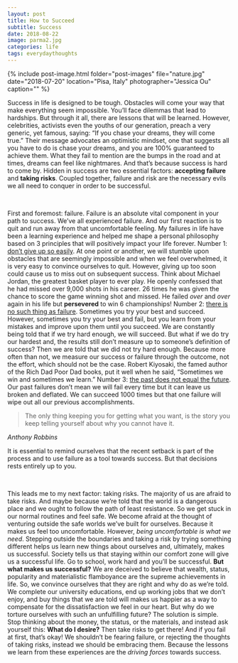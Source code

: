 ```yaml
---
layout: post
title: How to Succeed
subtitle: Success
date: 2018-08-22
image: parma2.jpg
categories: life
tags: everydaythoughts
---
```


{% include post-image.html folder="post-images" file="nature.jpg" date="2018-07-20" location="Pisa, Italy" photographer="Jessica Ou" caption="" %}

Success in life is designed to be tough. Obstacles will come your way that make everything seem impossible. You’ll face dilemmas that lead to hardships. But through it all, there are lessons that will be learned. However, celebrities, activists even the youths of our generation, preach a very generic, yet famous, saying: “If you chase your dreams, they will come true.” Their message advocates an optimistic mindset, one that suggests all you have to do is chase your dreams, and you are 100% guaranteed to achieve them. What they fail to mention are the bumps in the road and at times, dreams can feel like nightmares. And that’s because success is hard to come by. Hidden in success are two essential factors: **accepting failure** and **taking risks**. Coupled together, failure and risk are the necessary evils we all need to conquer in order to be successful.

 <br/>

First and foremost: failure. Failure is an absolute vital component in your path to success. We’ve all experienced failure. And our first reaction is to quit and run away from that uncomfortable feeling. My failures in life have been a learning experience and helped me shape a personal philosophy based on 3 principles that will positively impact your life forever. Number 1: <u>don’t give up so easily</u>. At one point or another, we will stumble upon obstacles that are seemingly impossible and when we feel overwhelmed, it is very easy to convince ourselves to quit. However, giving up too soon could cause us to miss out on subsequent success. Think about Michael Jordan, the greatest basket player to ever play. He openly confessed that he had missed over 9,000 shots in his career. 26 times he was given the chance to score the game winning shot and missed. He failed *over* and *over* again in his life but **persevered** to win 6 championships! Number 2: <u>there is no such thing as failure</u>. Sometimes you try your best and succeed. However, sometimes you try your best and fail, but you learn from your mistakes and improve upon them until you succeed. We are constantly being told that if we try hard enough, we will succeed. But what if we do try our hardest and, the results still don’t measure up to someone’s definition of success? Then we are told that we did not try hard enough. Because more often than not, we measure our success or failure through the outcome, not the effort, which should not be the case. Robert Kiyosaki, the famed author of the Rich Dad Poor Dad books, put it well when he said, “Sometimes we win and sometimes we learn.” Number 3: <u>the past does not equal the future</u>. Our past failures don’t mean we will fail every time but it can leave us broken and deflated. We can succeed 1000 times but that one failure will wipe out all our previous accomplishments. 

<blockquote>The only thing keeping you for getting what you want, is the story you keep telling yourself about why you cannot have it.</blockquote>
<cite>Anthony Robbins</cite> 

It is essential to remind ourselves that the recent setback is part of the process and to use failure as a tool towards success. But that decisions rests entirely up to you. 

 <br/>

This leads me to my next factor: taking risks. The majority of us are afraid to take risks. And maybe because we’re told that the world is a dangerous place and we ought to follow the path of least resistance. So we get stuck in our normal routines and feel safe. We become afraid at the thought of venturing outside the safe worlds we’ve built for ourselves. Because it makes us feel too uncomfortable. However, *being uncomfortable is what we need*. Stepping outside the boundaries and taking a risk by trying something different helps us learn new things about ourselves and, ultimately, makes us successful. Society tells us that staying within our comfort zone will give us a successful life. Go to school, work hard and you’ll be successful. **But what makes us successful?** We are deceived to believe that wealth, status, popularity and materialistic flamboyance are the supreme achievements in life. So, we convince ourselves that they are right and why do as we’re told. We complete our university educations, end up working jobs that we don’t enjoy, and buy things that we are told will makes us happier as a way to compensate for the dissatisfaction we feel in our heart. But why do we torture ourselves with such an unfulfilling future? The solution is simple. Stop thinking about the money, the status, or the materials, and instead ask yourself this: **What do I desire?** Then take risks to get there! And if you fail at first, that’s okay! We shouldn’t be fearing failure, or rejecting the thoughts of taking risks, instead we should be embracing them. Because the lessons we learn from these experiences are the *driving forces* towards success. 

 

 